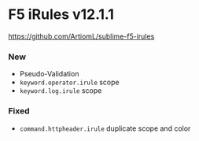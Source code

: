 # F5 iRules v12.1.1
https://github.com/ArtiomL/sublime-f5-irules

### New

- Pseudo-Validation
- `keyword.operator.irule` scope
- `keyword.log.irule` scope

### Fixed

- `command.httpheader.irule` duplicate scope and color
